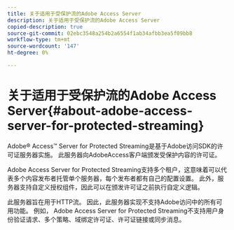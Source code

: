 ```yaml
---
title: 关于适用于受保护流的Adobe Access Server
description: 关于适用于受保护流的Adobe Access Server
copied-description: true
source-git-commit: 02ebc3548a254b2a6554f1ab34afbb3ea5f09bb8
workflow-type: tm+mt
source-wordcount: '147'
ht-degree: 0%

---
```


# 关于适用于受保护流的Adobe Access Server{#about-adobe-access-server-for-protected-streaming}

Adobe® Access™ Server for Protected Streaming是基于Adobe访问SDK的许可证服务器实施。 此服务器向AdobeAccess客户端颁发受保护内容的许可证。

Adobe Access Server for Protected Streaming支持多个租户，这意味着可以代表多个内容发布者托管单个服务器，每个发布者都有自己的配置设置。 此外，服务器支持自定义授权组件，因此可以在颁发许可证之前执行自定义逻辑。

此服务器旨在用于HTTP流。 因此，此服务器实现不支持Adobe访问中的所有可用功能。 例如， Adobe Access Server for Protected Streaming不支持用户身份验证请求、多个策略、域绑定许可证、许可证链接或同步消息。
